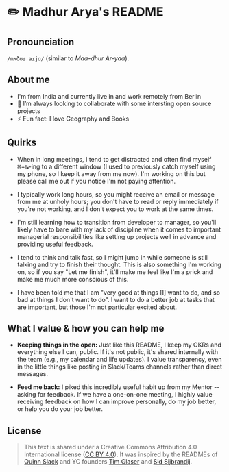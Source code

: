 
# ✏️ Madhur Arya's README


## Pronounciation

`/mʌðʊɾ aɾjɑ/` (similar to _Maa-dhur Ar-yaa_).

## About me

- I'm from India and currently live in and work remotely from Berlin
- 👯 I’m always looking to collaborate with some intersting open source projects
- ⚡ Fun fact: I love Geography and Books

## Quirks  

- When in long meetings, I tend to get distracted and often find myself <kbd>⌘</kbd>+<kbd>↹</kbd>-ing to a different window (I used to previously catch myself using my phone, so I keep it away from me now). I'm working on this but please call me out if you notice I'm not paying attention.

- I typically work long hours, so you might receive an email or message from me at unholy hours; you don't have to read or reply immediately if you're not working, and I don't expect you to work at the same times.

- I'm still learning how to transition from developer to manager, so you'll likely have to bare with my lack of discipline when it comes to important managerial responsibilities like setting up projects well in advance and providing useful feedback.

- I tend to think and talk fast, so I might jump in while someone is still talking and try to finish their thought. This is also something I'm working on, so if you say "Let me finish", it'll make me feel like I'm a prick and make me much more conscious of this.

- I have been told me that I am "very good at things \[I] want to do, and so bad at things I don't want to do". I want to do a better job at tasks that are important, but those I'm not particular excited about.

## What I value & how you can help me

- **Keeping things in the open:** Just like this README, I keep my OKRs and everything else I can, public. If it's not public, it's shared internally with the team (e.g., my calendar and life updates). I value transparency, even in the little things like posting in Slack/Teams channels rather than direct messages.

- **Feed me back:** I piked this incredibly useful habit up from my Mentor -- asking for feedback. If we have a one-on-one meeting, I highly value receiving feedback on how I can improve personally, do my job better, or help you do your job better.


## License

> This text is shared under a Creative Commons Attribution 4.0 International license ([CC BY 4.0](./LICENSE)). It was inspired by the READMEs of [Quinn Slack](https://handbook.sourcegraph.com/team/ceo/) and YC founders [Tim Glaser](https://posthog.com/handbook/company/team/tim-glaser) and [Sid Sijbrandij](https://about.gitlab.com/handbook/ceo/).

